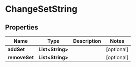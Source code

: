 # ChangeSetString

## Properties
Name | Type | Description | Notes
------------ | ------------- | ------------- | -------------
**addSet** | **List&lt;String&gt;** |  |  [optional]
**removeSet** | **List&lt;String&gt;** |  |  [optional]
